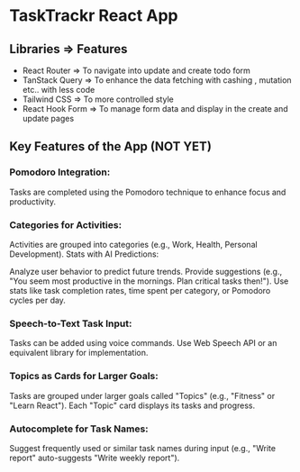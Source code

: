# TaskTrackr React App

## Libraries => Features

-   React Router => To navigate into update and create todo form
-   TanStack Query => To enhance the data fetching with cashing , mutation etc.. with less code
-   Tailwind CSS => To more controlled style
-   React Hook Form => To manage form data and display in the create and update pages

## Key Features of the App (NOT YET)

### Pomodoro Integration:

Tasks are completed using the Pomodoro technique to enhance focus and productivity.

### Categories for Activities:

Activities are grouped into categories (e.g., Work, Health, Personal Development).
Stats with AI Predictions:

Analyze user behavior to predict future trends.
Provide suggestions (e.g., "You seem most productive in the mornings. Plan critical tasks then!").
Use stats like task completion rates, time spent per category, or Pomodoro cycles per day.

### Speech-to-Text Task Input:

Tasks can be added using voice commands.
Use Web Speech API or an equivalent library for implementation.

### Topics as Cards for Larger Goals:

Tasks are grouped under larger goals called "Topics" (e.g., "Fitness" or "Learn React").
Each "Topic" card displays its tasks and progress.

### Autocomplete for Task Names:

Suggest frequently used or similar task names during input (e.g., "Write report" auto-suggests "Write weekly report").
